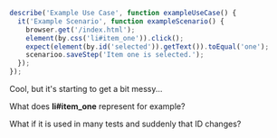 ```js
describe('Example Use Case', function exampleUseCase() {
  it('Example Scenario', function exampleScenario() {
    browser.get('/index.html');
    element(by.css('li#item_one')).click();
    expect(element(by.id('selected')).getText()).toEqual('one');
    scenarioo.saveStep('Item one is selected.');
  });
});
```

Cool, but it's starting to get a bit messy...

What does __li#item_one__ represent for example?

What if it is used in many tests and suddenly that ID changes?